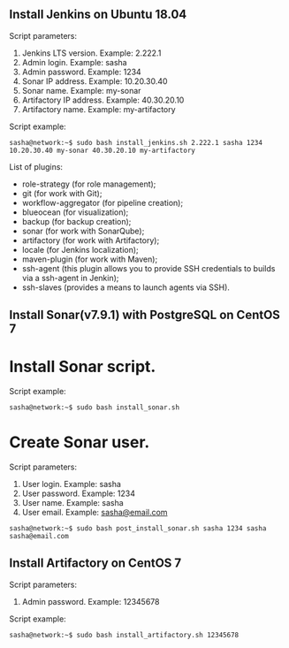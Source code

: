 ## Install Jenkins on Ubuntu 18.04

Script parameters:
1) Jenkins LTS version. Example: 2.222.1
2) Admin login. Example: sasha
3) Admin password. Example: 1234
4) Sonar IP address. Example: 10.20.30.40
5) Sonar name. Example: my-sonar
6) Artifactory IP address. Example: 40.30.20.10
7) Artifactory name. Example: my-artifactory

Script example:

```
sasha@network:~$ sudo bash install_jenkins.sh 2.222.1 sasha 1234 10.20.30.40 my-sonar 40.30.20.10 my-artifactory
```
List of plugins:
- role-strategy (for role management);
- git (for work with Git);
- workflow-aggregator (for pipeline creation);
- blueocean (for visualization);
- backup (for backup creation);
- sonar (for work with SonarQube);
- artifactory (for work with Artifactory);
- locale (for Jenkins localization);
- maven-plugin (for work with Maven);
- ssh-agent (this plugin allows you to provide SSH credentials to builds via a ssh-agent in Jenkin);
- ssh-slaves (provides a means to launch agents via SSH).
## Install Sonar(v7.9.1) with PostgreSQL on CentOS 7
# Install Sonar script.<br>
Script example:
```
sasha@network:~$ sudo bash install_sonar.sh
```
# Create Sonar user.<br>
Script parameters:
1) User login. Example: sasha
2) User password. Example: 1234
3) User name. Example: sasha
4) User email. Example: sasha@email.com
```
sasha@network:~$ sudo bash post_install_sonar.sh sasha 1234 sasha sasha@email.com
```
## Install Artifactory on CentOS 7
Script parameters:
1) Admin password. Example: 12345678

Script example:
```
sasha@network:~$ sudo bash install_artifactory.sh 12345678
```
